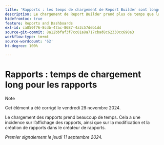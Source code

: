 ```yaml
---
title: 'Rapports : les temps de chargement de Report Builder sont longs.'
description: Le chargement de Report Builder prend plus de temps que la normale, parfois jusqu’à une minute.
hidefromtoc: true
feature: Reports and Dashboards
exl-id: ca850f76-8cdb-47ac-8687-4a3c57deb1dd
source-git-commit: 8a12bbfaf3f7cc01a8a717cbad8c62330cc690a3
workflow-type: tm+mt
source-wordcount: '62'
ht-degree: 100%

---
```


# Rapports : temps de chargement long pour les rapports

>[!NOTE]
>
>Cet élément a été corrigé le vendredi 28 novembre 2024.

Le chargement des rapports prend beaucoup de temps. Cela a une incidence sur l’affichage des rapports, ainsi que sur la modification et la création de rapports dans le créateur de rapports.

_Premier signalement le jeudi 11 septembre 2024._
